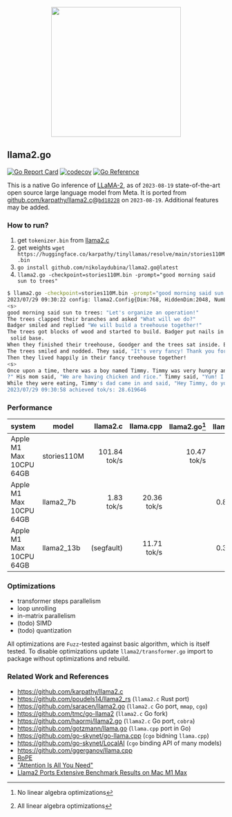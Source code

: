 <p align="center">
  <img width="300" height="300" src="https://github.com/nikolaydubina/llama2.go/assets/2933061/689ae580-2a57-48f9-b57f-d549eaa40f4d">
</p>

## llama2.go

[![Go Report Card](https://goreportcard.com/badge/github.com/nikolaydubina/llama2.go)](https://goreportcard.com/report/github.com/nikolaydubina/llama2.go)
[![codecov](https://codecov.io/gh/nikolaydubina/llama2.go/branch/master/graph/badge.svg?token=OMf0git2BD)](https://codecov.io/gh/nikolaydubina/llama2.go)
[![Go Reference](https://pkg.go.dev/badge/github.com/nikolaydubina/llama2.go.svg)](https://pkg.go.dev/github.com/nikolaydubina/llama2.go)

This is a native Go inference of [LLaMA-2](https://ai.meta.com/llama/), as of `2023-08-19` state-of-the-art open source large language model from Meta. 
It is ported from [github.com/karpathy/llama2.c](https://github.com/karpathy/llama2.c)@[`bd18228`](https://github.com/karpathy/llama2.c/commit/bd182289c596fa6059eb7b3b7c8ccd04b5c90fc3) on `2023-08-19`.
Additional features may be added.

### How to run?

1. get `tokenizer.bin` from [llama2.c](https://github.com/karpathy/llama2.c)
2. get weights `wget https://huggingface.co/karpathy/tinyllamas/resolve/main/stories110M.bin`
3. `go install github.com/nikolaydubina/llama2.go@latest`
4. `llama2.go -checkpoint=stories110M.bin -prompt="good morning said sun to trees"`

```bash
$ llama2.go -checkpoint=stories110M.bin -prompt="good morning said sun to trees"
2023/07/29 09:30:22 config: llama2.Config{Dim:768, HiddenDim:2048, NumLayers:12, NumHeads:12, NumKVHeads:12, VocabSize:32000, SeqLen:1024}
<s>
good morning said sun to trees: "Let's organize an operation!"
The trees clapped their branches and asked "What will we do?"
Badger smiled and replied "We will build a treehouse together!"
The trees got blocks of wood and started to build. Badger put nails in the tiny pieces of wood, while the trees put the blocks together to make a
 solid base. 
When they finished their treehouse, Goodger and the trees sat inside. Badger said, "Look how fancy we made it!"
The trees smiled and nodded. They said, "It's very fancy! Thank you for helping us organize this operation." 
Then they lived happily in their fancy treehouse together!
<s>
Once upon a time, there was a boy named Timmy. Timmy was very hungry and wanted to eat his meal. He asked his mom, "What are we having for dinner
?" His mom said, "We are having chicken and rice." Timmy said, "Yum! I love chicken and rice."
While they were eating, Timmy's dad came in and said, "Hey Timmy, do you want to watch a movie after
2023/07/29 09:30:58 achieved tok/s: 28.619646
```

### Performance

| system                  | model           | llama2.c      | llama.cpp          | llama2.go[^simple] | llama2.go[^fast] |
| ------------------------| --------------- | ------------: | -----------------: | -----------------: | ---------------: |
| Apple M1 Max 10CPU 64GB | stories110M     |  101.84 tok/s |                    |        10.47 tok/s |      39.28 tok/s |  
| Apple M1 Max 10CPU 64GB | llama2_7b       |    1.83 tok/s |        20.36 tok/s |                    |       0.87 tok/s | 
| Apple M1 Max 10CPU 64GB | llama2_13b      |    (segfault) |        11.71 tok/s |                    |       0.38 tok/s |

### Optimizations

* transformer steps parallelism
* loop unrolling
* in-matrix parallelism
* (todo) SIMD
* (todo) quantization

All optimizations are `Fuzz`-tested against basic algorithm, which is itself tested.
To disable optimizations update `llama2/transformer.go` import to package without optimizations and rebuild.

### Related Work and References

* https://github.com/karpathy/llama2.c
* https://github.com/poudels14/llama2_rs (`llama2.c` Rust port)
* https://github.com/saracen/llama2.go (`llama2.c` Go port, `mmap`, `cgo`)
* https://github.com/tmc/go-llama2 (`llama2.c` Go fork)
* https://github.com/haormj/llama2.go (`llama2.c` Go port, `cobra`)
* https://github.com/gotzmann/llama.go (`llama.cpp` port in Go)
* https://github.com/go-skynet/go-llama.cpp (`cgo` bidning `llama.cpp`)
* https://github.com/go-skynet/LocalAI (`cgo` binding API of many models)
* https://github.com/ggerganov/llama.cpp
* [RoPE](https://arxiv.org/pdf/2104.09864.pdf)
* ["Attention Is All You Need"](https://arxiv.org/pdf/1706.03762.pdf)
* [Llama2 Ports Extensive Benchmark Results on Mac M1 Max](https://engiware.com/benchmark/llama2-ports-extensive-benchmarks-mac-m1-max.html)


[^simple]: No linear algebra optimizations
[^fast]: All linear algebra optimizations
